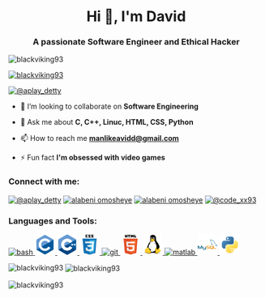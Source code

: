 <h1 align="center">Hi 👋, I'm David</h1>
<h3 align="center">A passionate Software Engineer and Ethical Hacker</h3>

<p align="left"> <img src="https://komarev.com/ghpvc/?username=blackviking93&label=Profile%20views&color=0e75b6&style=flat" alt="blackviking93" /> </p>

<p align="left"> <a href="https://github.com/ryo-ma/github-profile-trophy"><img src="https://github-profile-trophy.vercel.app/?username=blackviking93" alt="blackviking93" /></a> </p>

<p align="left"> <a href="https://twitter.com/@aplay_detty" target="blank"><img src="https://img.shields.io/twitter/follow/@aplay_detty?logo=twitter&style=for-the-badge" alt="@aplay_detty" /></a> </p>

- 👯 I’m looking to collaborate on **Software Engineering**

- 💬 Ask me about **C, C++, Linuc, HTML, CSS, Python**

- 📫 How to reach me **manlikeavidd@gmail.com**

- ⚡ Fun fact **I'm obsessed with video games**

<h3 align="left">Connect with me:</h3>
<p align="left">
<a href="https://twitter.com/@aplay_detty" target="blank"><img align="center" src="https://raw.githubusercontent.com/rahuldkjain/github-profile-readme-generator/master/src/images/icons/Social/twitter.svg" alt="@aplay_detty" height="30" width="40" /></a>
<a href="https://linkedin.com/in/alabeni omosheye" target="blank"><img align="center" src="https://raw.githubusercontent.com/rahuldkjain/github-profile-readme-generator/master/src/images/icons/Social/linked-in-alt.svg" alt="alabeni omosheye" height="30" width="40" /></a>
<a href="https://fb.com/alabeni omosheye" target="blank"><img align="center" src="https://raw.githubusercontent.com/rahuldkjain/github-profile-readme-generator/master/src/images/icons/Social/facebook.svg" alt="alabeni omosheye" height="30" width="40" /></a>
<a href="https://www.youtube.com/c/@code_xx93" target="blank"><img align="center" src="https://raw.githubusercontent.com/rahuldkjain/github-profile-readme-generator/master/src/images/icons/Social/youtube.svg" alt="@code_xx93" height="30" width="40" /></a>
</p>

<h3 align="left">Languages and Tools:</h3>
<p align="left"> <a href="https://www.gnu.org/software/bash/" target="_blank" rel="noreferrer"> <img src="https://www.vectorlogo.zone/logos/gnu_bash/gnu_bash-icon.svg" alt="bash" width="40" height="40"/> </a> <a href="https://www.cprogramming.com/" target="_blank" rel="noreferrer"> <img src="https://raw.githubusercontent.com/devicons/devicon/master/icons/c/c-original.svg" alt="c" width="40" height="40"/> </a> <a href="https://www.w3schools.com/cpp/" target="_blank" rel="noreferrer"> <img src="https://raw.githubusercontent.com/devicons/devicon/master/icons/cplusplus/cplusplus-original.svg" alt="cplusplus" width="40" height="40"/> </a> <a href="https://www.w3schools.com/css/" target="_blank" rel="noreferrer"> <img src="https://raw.githubusercontent.com/devicons/devicon/master/icons/css3/css3-original-wordmark.svg" alt="css3" width="40" height="40"/> </a> <a href="https://git-scm.com/" target="_blank" rel="noreferrer"> <img src="https://www.vectorlogo.zone/logos/git-scm/git-scm-icon.svg" alt="git" width="40" height="40"/> </a> <a href="https://www.w3.org/html/" target="_blank" rel="noreferrer"> <img src="https://raw.githubusercontent.com/devicons/devicon/master/icons/html5/html5-original-wordmark.svg" alt="html5" width="40" height="40"/> </a> <a href="https://www.linux.org/" target="_blank" rel="noreferrer"> <img src="https://raw.githubusercontent.com/devicons/devicon/master/icons/linux/linux-original.svg" alt="linux" width="40" height="40"/> </a> <a href="https://www.mathworks.com/" target="_blank" rel="noreferrer"> <img src="https://upload.wikimedia.org/wikipedia/commons/2/21/Matlab_Logo.png" alt="matlab" width="40" height="40"/> </a> <a href="https://www.mysql.com/" target="_blank" rel="noreferrer"> <img src="https://raw.githubusercontent.com/devicons/devicon/master/icons/mysql/mysql-original-wordmark.svg" alt="mysql" width="40" height="40"/> </a> <a href="https://www.python.org" target="_blank" rel="noreferrer"> <img src="https://raw.githubusercontent.com/devicons/devicon/master/icons/python/python-original.svg" alt="python" width="40" height="40"/> </a> </p>

<p><img align="left" src="https://github-readme-stats.vercel.app/api/top-langs?username=blackviking93&show_icons=true&locale=en&layout=compact" alt="blackviking93" /></p>

<p>&nbsp;<img align="center" src="https://github-readme-stats.vercel.app/api?username=blackviking93&show_icons=true&locale=en" alt="blackviking93" /></p>

<p><img align="center" src="https://github-readme-streak-stats.herokuapp.com/?user=blackviking93&" alt="blackviking93" /></p>
